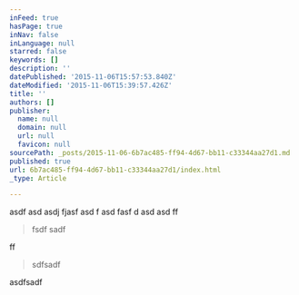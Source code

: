 ```yaml
---
inFeed: true
hasPage: true
inNav: false
inLanguage: null
starred: false
keywords: []
description: ''
datePublished: '2015-11-06T15:57:53.840Z'
dateModified: '2015-11-06T15:39:57.426Z'
title: ''
authors: []
publisher:
  name: null
  domain: null
  url: null
  favicon: null
sourcePath: _posts/2015-11-06-6b7ac485-ff94-4d67-bb11-c33344aa27d1.md
published: true
url: 6b7ac485-ff94-4d67-bb11-c33344aa27d1/index.html
_type: Article

---
```

asdf asd asdj fjasf asd f asd fasf d asd asd ff

> fsdf sadf

ff

> sdfsadf

asdfsadf